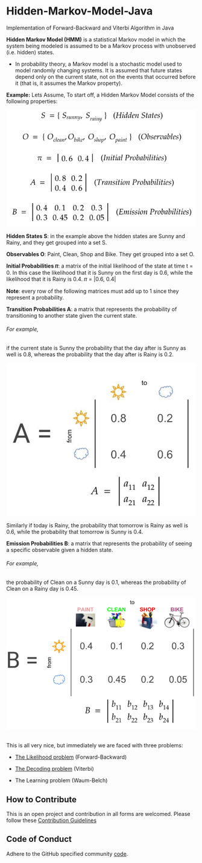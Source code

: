 # Hidden-Markov-Model-Java
Implementation of Forward-Backward and Viterbi Algorithm in Java

**Hidden Markov Model (HMM)** is a statistical Markov model in which the system being modeled is assumed to be a Markov process with unobserved (i.e. hidden) states.

* In probability theory, a Markov model is a stochastic model used to model randomly changing systems. It is assumed that future states depend only on the current state, not on the events that occurred before it (that is, it assumes the Markov property).

**Example:** Lets Assume,
To start off, a Hidden Markov Model consists of the following properties:

![States photo](images/5.png)


**Hidden States S**: in the example above the hidden states are Sunny and Rainy, and they get grouped into a set S.

**Observables O**: Paint, Clean, Shop and Bike. They get grouped into a set O.

**Initial Probabilities 𝜋**: a matrix of the initial likelihood of the state at time t = 0. In this case the likelihood that it is Sunny on the first day is 0.6, while the likelihood that it is Rainy is 0.4.
𝜋 = |0.6, 0.4|

**Note**: every row of the following matrices must add up to 1 since they represent a probability.

**Transition Probabilities A**: a matrix that represents the probability of transitioning to another state given the current state.

###### For example,
if the current state is Sunny the probability that the day after is Sunny as well is 0.8, whereas the probability that the day after is Rainy is 0.2.

![Transition probability](images/1.jpeg)

Similarly if today is Rainy, the probability that tomorrow is Rainy as well is 0.6, while the probability that tomorrow is Sunny is 0.4.

**Emission Probabilities B**: a matrix that represents the probability of seeing a specific observable given a hidden state. 
###### For example,
the probability of Clean on a Sunny day is 0.1, whereas the probability of Clean on a Rainy day is 0.45.

![Emission Probability](images/2.png)

<br>
This is all very nice, but immediately we are faced with three problems:

* [The Likelihood problem](Likelihood%20Problem/Forward.java) (Forward-Backward)

* [The Decoding problem](Decoding%20Problem/Viterbi.java) (Viterbi)

* The Learning problem (Waum-Belch)


## How to Contribute

This is an open project and contribution in all forms are welcomed.
Please follow these [Contribution Guidelines](CONTRIBUTING.md)

## Code of Conduct

Adhere to the GitHub specified community [code](CODE_OF_CONDUCT.md).
